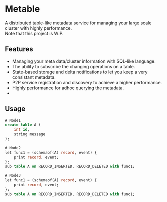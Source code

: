# Metable
A distributed table-like metadata service for managing your large scale cluster with highly performance.  
Note that this project is WIP.

## Features
- Managing your meta data/cluster information with SQL-like language.
- The ability to subscribe the changing operations on a table.
- State-based storage and delta notifications to let you keep a very consistant metadata.
- P2P service registration and discovery to achieve a higher performance.
- Highly performance for adhoc querying the metadata.
- 

## Usage
```sql
# Node1
create table A (
    int id,
    string message
);
```
```sql
# Node2
let func1 = (schemaof(A) record, event) {
    print record, event;
};
sub table A on RECORD_INSERTED, RECORD_DELETED with func1;
```
```sql
# Node3
let func1 = (schemaof(A) record, event) {
    print record, event;
};
sub table A on RECORD_INSERTED, RECORD_DELETED with func1;
```
